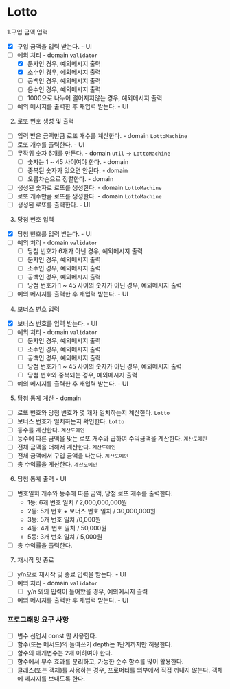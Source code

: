# Lotto

1.구입 금액 입력

- [x] 구입 금액을 입력 받는다. - UI
- [ ] 예외 처리 - domain `validator`
  - [x] 문자인 경우, 예외메시지 출력
  - [x] 소수인 경우, 예외메시지 출력
  - [ ] 공백인 경우, 예외메시지 출력
  - [ ] 음수인 경우, 예외메시지 출력
  - [ ] 1000으로 나누어 떨어지지않는 경우, 예외메시지 출력
- [ ] 예외 메시지를 출력한 후 재입력 받는다. - UI

2. 로또 번호 생성 및 출력

- [ ] 입력 받은 금액만큼 로또 개수를 계산한다. - domain `LottoMachine`
- [ ] 로또 개수를 출력한다. - UI
- [ ] 무작위 숫자 6개를 만든다. - domain `util` -> `LottoMachine`
  - [ ] 숫자는 1 ~ 45 사이여야 한다. - domain
  - [ ] 중복된 숫자가 있으면 안된다. - domain
  - [ ] 오름차순으로 정렬한다. - domain
- [ ] 생성된 숫자로 로또를 생성한다. - domain `LottoMachine`
- [ ] 로또 개수만큼 로또를 생성한다. - domain `LottoMachine`
- [ ] 생성된 로또를 출력한다. - UI

3. 당첨 번호 입력

- [x] 당첨 번호를 입력 받는다. - UI
- [ ] 예외 처리 - domain `validator`
  - [ ] 당첨 번호가 6개가 아닌 경우, 예외메시지 출력
  - [ ] 문자인 경우, 예외메시지 출력
  - [ ] 소수인 경우, 예외메시지 출력
  - [ ] 공백인 경우, 예외메시지 출력
  - [ ] 당첨 번호가 1 ~ 45 사이의 숫자가 아닌 경우, 예외메시지 출력
- [ ] 예외 메시지를 출력한 후 재입력 받는다. - UI

4. 보너스 번호 입력

- [x] 보너스 번호를 입력 받는다. - UI
- [ ] 예외 처리 - domain `validator`
  - [ ] 문자인 경우, 예외메시지 출력
  - [ ] 소수인 경우, 예외메시지 출력
  - [ ] 공백인 경우, 예외메시지 출력
  - [ ] 당첨 번호가 1 ~ 45 사이의 숫자가 아닌 경우, 예외메시지 출력
  - [ ] 당첨 번호와 중복되는 경우, 예외메시지 출력
- [ ] 예외 메시지를 출력한 후 재입력 받는다. - UI

5. 당첨 통계 계산 - domain

- [ ] 로또 번호와 당첨 번호가 몇 개가 일치하는지 계산한다. `Lotto`
- [ ] 보너스 번호가 일치하는지 확인한다. `Lotto`
- [ ] 등수를 계산한다. `계산도메인`
- [ ] 등수에 따른 금액을 맞는 로또 개수와 곱하여 수익금액을 계산한다. `계산도메인`
- [ ] 전체 금액을 더해서 계산한다. `계산도메인`
- [ ] 전체 금액에서 구입 금액을 나눈다. `계산도메인`
- [ ] 총 수익률을 계산한다. `계산도메인`

6. 당첨 통계 출력 - UI

- [ ] 번호일치 개수와 등수에 따른 금액, 당첨 로또 개수를 출력한다.
  - 1등: 6개 번호 일치 / 2,000,000,000원
  - 2등: 5개 번호 + 보너스 번호 일치 / 30,000,000원
  - 3등: 5개 번호 일치 /0,000원
  - 4등: 4개 번호 일치 / 50,000원
  - 5등: 3개 번호 일치 / 5,000원
- [ ] 총 수익률을 출력한다.

7. 재시작 및 종료

- [ ] y/n으로 재시작 및 종료 입력을 받는다. - UI
- [ ] 예외 처리 - domain `validator`
  - [ ] y/n 외의 입력이 들어왔을 경우, 예외메시지 출력
- [ ] 예외 메시지를 출력한 후 재입력 받는다. - UI

### 프로그래밍 요구 사항

- [ ] 변수 선언시 const 만 사용한다.
- [ ] 함수(또는 메서드)의 들여쓰기 depth는 1단계까지만 허용한다.
- [ ] 함수의 매개변수는 2개 이하여야 한다.
- [ ] 함수에서 부수 효과를 분리하고, 가능한 순수 함수를 많이 활용한다.
- [ ] 클래스(또는 객체)를 사용하는 경우, 프로퍼티를 외부에서 직접 꺼내지 않는다. 객체에 메시지를 보내도록 한다.
